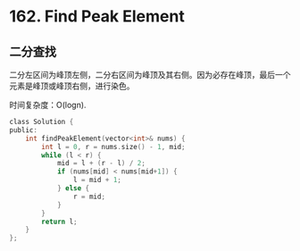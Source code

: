 # 162. Find Peak Element

## 二分查找

二分左区间为峰顶左侧，二分右区间为峰顶及其右侧。因为必存在峰顶，最后一个元素是峰顶或峰顶右侧，进行染色。

时间复杂度：O(logn).

```c
class Solution {
public:
    int findPeakElement(vector<int>& nums) {
        int l = 0, r = nums.size() - 1, mid;
        while (l < r) {
            mid = l + (r - l) / 2;
            if (nums[mid] < nums[mid+1]) {
                l = mid + 1;
            } else {
                r = mid;
            }
        }
        return l;
    }
};
```